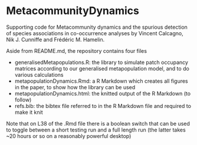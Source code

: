 # MetacommunityDynamics
Supporting code for Metacommunity dynamics and the spurious detection of species associations in co-occurrence analyses by Vincent Calcagno, Nik J. Cunniffe and Frédéric M. Hamelin. 

Aside from README.md, the repository contains four files
  - generalisedMetapopulations.R: the library to simulate patch occupancy matrices according to our generalised metapopulation model, and to do various calculations
  - metapopulationDynamics.Rmd: a R Markdown which creates all figures in the paper, to show how the library can be used
  - metapopulationDynamics.html: the knitted output of the R Markdown (to follow)
  - refs.bib: the bibtex file referred to in the R Markdown file and required to make it knit
  
Note that on L38 of the .Rmd file there is a boolean switch that can be used to toggle between a short testing run and a full length run (the latter takes ~20 hours or so on a reasonably powerful desktop) 
